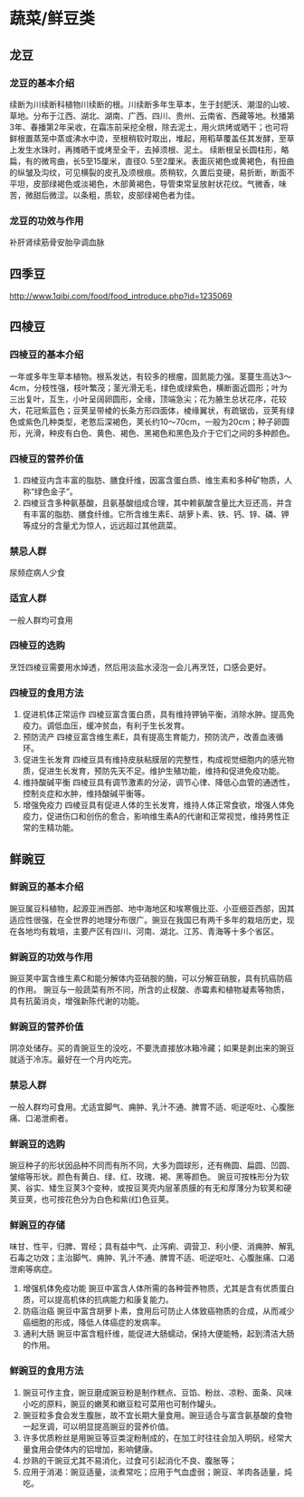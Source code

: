 # 蔬菜/鲜豆类

## 龙豆
### 龙豆的基本介绍
续断为川续断科植物川续断的根。川续断多年生草本，生于封肥沃、潮湿的山坡、草地。分布于江西、湖北、湖南、广西、四川、贵州、云南省、西藏等地。秋播第3年、春播第2年采收，在霜冻前采挖全根，除去泥土，用火烘烤或晒干；也可将鲜根置蒸笼中蒸或沸水中烫，至根稍软时取出，堆起，用稻草覆盖任其发酵，至草上发生水珠时，再摊晒干或烤至全干，去掉须根、泥土。
续断根呈长圆柱形，略扁，有的微弯曲，长5至15厘米，直径0. 5至2厘米。表面灰褐色或黄褐色，有扭曲的纵皱及沟纹，可见横裂的皮孔及须根痕。质稍软，久置后变硬，易折断，断面不平坦，皮部绿褐色或淡褐色，木部黄褐色，导管束常呈放射状花纹。气微香，味苦，微甜后微涩。以条粗，质软，皮部绿褐色者为佳。


### 龙豆的功效与作用
补肝肾续筋骨安胎孕调血脉


## 四季豆
http://www.1qibi.com/food/food_introduce.php?id=1235069
## 四棱豆
### 四棱豆的基本介绍
一年或多年生草本植物。根系发达，有较多的根瘤，固氮能力强。茎蔓生高达3～4cm，分枝性强，枝叶繁茂；茎光滑无毛，绿色或绿紫色，横断面近圆形；叶为三出复叶，互生，小叶呈阔卵圆形，全缘，顶端急尖；花为腋生总状花序，花较大，花冠紫蓝色；豆荚呈带棱的长条方形四面体，棱缘翼状，有疏锯齿，豆荚有绿色或紫色几种类型，老憝后深褐色，荚长约10～70cm，一般为20cm；种子卵圆形，光滑，种皮有白色、黄色、褐色、黑褐色和黑色及介于它们之间的多种颜色。

### 四棱豆的营养价值
1. 四棱豆内含丰富的脂肪、膳食纤维，因富含蛋白质、维生素和多种矿物质，人称“绿色金子”。
2. 四棱豆含多种氨基酸，且氨基酸组成合理，其中赖氨酸含量比大豆还高，并含有丰富的脂肪、膳食纤维。它所含维生素E、胡萝卜素、铁、钙、锌、磷、钾等成分的含量尤为惊人，远远超过其他蔬菜。

### 禁忌人群
尿频症病人少食

### 适宜人群
一般人群均可食用

### 四棱豆的选购
烹饪四棱豆需要用水焯透，然后用淡盐水浸泡一会儿再烹饪，口感会更好。

### 四棱豆的食用方法
1. 促进机体正常运作
四棱豆富含蛋白质，具有维持钾钠平衡，消除水肿。提高免疫力。调低血压，缓冲贫血，有利于生长发育。
2. 预防流产
四棱豆富含维生素E，具有提高生育能力，预防流产，改善血液循环。
3. 促进生长发育
四棱豆具有维持皮肤粘膜层的完整性，构成视觉细胞内的感光物质，促进生长发育，预防先天不足。维护生殖功能，维持和促进免疫功能。
4. 维持酸碱平衡
四棱豆具有调节激素的分泌，调节心律、降低心血管的通透性，控制炎症和水肿，维持酸碱平衡等。
5. 增强免疫力
四棱豆具有促进人体的生长发育，维持人体正常食欲，增强人体免疫力，促进伤口和创伤的愈合，影响维生素A的代谢和正常视觉，维持男性正常的生精功能。


## 鲜豌豆
### 鲜豌豆的基本介绍
豌豆属豆科植物，起源亚洲西部、地中海地区和埃寒俄比亚、小亚细亚西部，因其适应性很强，在全世界的地理分布很广。豌豆在我国已有两千多年的栽培历史，现在各地均有栽培，主要产区有四川、河南、湖北、江苏、青海等十多个省区。

### 鲜豌豆的功效与作用
豌豆荚中富含维生素C和能分解体内亚硝胺的酶，可以分解亚硝胺，具有抗癌防癌的作用。
豌豆与一般蔬菜有所不同，所含的止杈酸、赤霉素和植物凝素等物质，具有抗菌消炎，增强新陈代谢的功能。

### 鲜豌豆的营养价值
阴凉处储存。买的青豌豆生的没吃，不要洗直接放冰箱冷藏；如果是剥出来的豌豆就适于冷冻。最好在一个月内吃完。

### 禁忌人群
一般人群均可食用。尤适宜脚气、痈肿、乳汁不通、脾胃不适、呃逆呕吐、心腹胀痛、口渴泄痢者。

### 鲜豌豆的选购
豌豆种子的形状因品种不同而有所不同，大多为圆球形，还有椭圆、扁圆、凹圆、皱缩等形状。颜色有黄白、绿、红、玫瑰、褐、黑等颜色。
豌豆可按株形分为软荚、谷实、矮生豆荚3个变种，或按豆荚壳内层革质膜的有无和厚薄分为软荚和硬荚豆荚，也可按花色分为白色和紫(红)色豆荚。

### 鲜豌豆的存储
味甘、性平，归脾、胃经；具有益中气、止泻痢、调营卫、利小便、消痈肿、解乳石毒之功效；主治脚气、痈肿、乳汁不通、脾胃不适、呃逆呕吐、心腹胀痛、口渴泄痢等病症。
1. 增强机体免疫功能
豌豆中富含人体所需的各种营养物质，尤其是含有优质蛋白质，可以提高机体的抗病能力和康复能力。
2. 防癌治癌
豌豆中富含胡萝卜素，食用后可防止人体致癌物质的合成，从而减少癌细胞的形成，降低人体癌症的发病率。
3. 通利大肠
豌豆中富含粗纤维，能促进大肠蠕动，保持大便能畅，起到清洁大肠的作用。

### 鲜豌豆的食用方法
1. 豌豆可作主食，豌豆磨成豌豆粉是制作糕点、豆馅、粉丝、凉粉、面条、风味小吃的原料，豌豆的嫩荚和嫩豆粒可菜用也可制作罐头。
2. 豌豆粒多食会发生腹胀，故不宜长期大量食用。豌豆适合与富含氨基酸的食物一起烹调，可以明显提高豌豆的营养价值。
3. 许多优质粉丝是用豌豆等豆类淀粉制成的，在加工时往往会加入明矾，经常大量食用会使体内的铝增加，影响健康。
4. 炒熟的干豌豆尤其不易消化，过食可引起消化不良、腹胀等；
5. 应用于消渴：豌豆适量，淡煮常吃；应用于气血虚弱；豌豆、羊肉各适量，炖吃。



